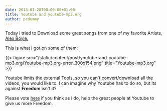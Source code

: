 ```yaml
---
date: 2013-01-28T00:00:00+01:00
title: Youtube and youtube-mp3.org
author: pcdummy
---
```


Today i tried to Download some great songs from one of my favorite Artists, [Alex Boyle.](https://www.youtube.com/user/ALEXBOYETV)<!--more-->

This is what i got on some of them:

{{< figure src="/static/content/post/youtube-and-youtube-mp3.org/Youtube-mp3.org-error_300x154.png" title="Youtube-mp3.org" >}}

Youtube limits the external Tools, so you can&#39;t convert/download all the videos,
you would like to. I can imagine why Youtube has to do so, but its against **Freedom** isn&#39;t it?

Please vote [here](http://www.change.org/petitions/youtube-googlede-allow-third-party-recording-tools-for-youtube-freedomonyoutube#) if you think as i do, help the great people at Youtube to give us more Freedom.
